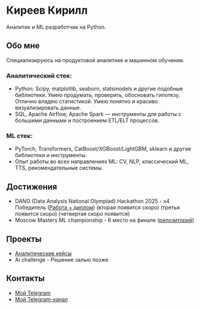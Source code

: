 # Киреев Кирилл

Аналитик и ML разработчик на Python.

## Обо мне

Специализируюсь на продуктовой аналитике и машинном обучении.

### Аналитический стек:
- Python: Scipy, matplotlib, seaborn, statsmodels и другие подобные библиотеки. Умею продумать, проверить, обосновать гипотезу. Отлично владею статистикой. Умею понятно и красиво визуализировать данные.
- SQL, Apache Airflow, Apache Spark — инструменты для работы с большими данными и построением ETL/ELT процессов.

### ML стек:
- PyTorch, Transformers, CatBoost/XGBoost/LightGBM, sklearn и другие библиотеки и инструменты.
- Опыт работы во всех направлениях ML: CV, NLP, классический ML, TTS, рекомендательные системы.

## Достижения

- DANO (Data Analysis National Olympiad) Hackathon 2025 - x4 Победитель ([Работа + диплом](https://github.com/Lambdaderta/dano)) (вторая появится скоро) (третья появится скоро) (четвертая скоро появится)
- Moscow Masters ML championship - 6 место на финале ([репозиторий](https://github.com/Lambdaderta/ml_cup))

## Проекты

- [Аналитические кейсы](https://github.com/Lambdaderta/dano)
- Ai challenge - Решение залью позже

## Контакты

- [Мой Telegram](https://t.me/lyambdadelta)
- [Мой Telegram-канал](https://t.me/lambda_it)
